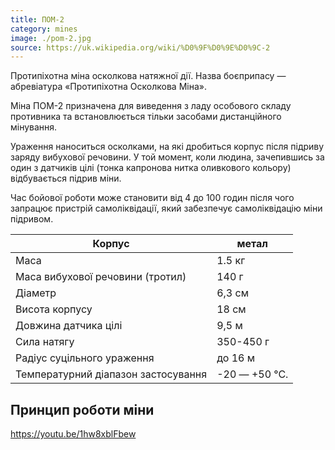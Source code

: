 ```yaml
---
title: ПОМ-2
category: mines
image: ./pom-2.jpg
source: https://uk.wikipedia.org/wiki/%D0%9F%D0%9E%D0%9C-2
---
```


Протипіхотна міна осколкова натяжної дії. Назва боєприпасу — абревіатура «Протипіхотна Осколкова Міна».

Міна ПОМ-2 призначена для виведення з ладу особового складу противника та встановлюється тільки засобами дистанційного мінування.

Ураження наноситься осколками, на які дробиться корпус після підриву заряду вибухової речовини. У той момент, коли людина, зачепившись за один з датчиків цілі (тонка капронова нитка оливкового кольору) відбувається підрив міни.

Час бойової роботи може становити від 4 до 100 годин після чого запрацює пристрій самоліквідації, який забезпечує самоліквідацію міни підривом.

| Корпус                              | метал         |
| ----------------------------------- | ------------- |
| Маса                                | 1.5 кг        |
| Маса вибухової речовини (тротил)    | 140 г         |
| Діаметр                             | 6,3 см        |
| Висота корпусу                      | 18 см         |
| Довжина датчика цілі                | 9,5 м         |
| Сила натягу                         | 350-450 г     |
| Радіус суцільного ураження          | до 16 м       |
| Температурний діапазон застосування | -20 — +50 °C. |

## Принцип роботи міни

https://youtu.be/1hw8xblFbew
